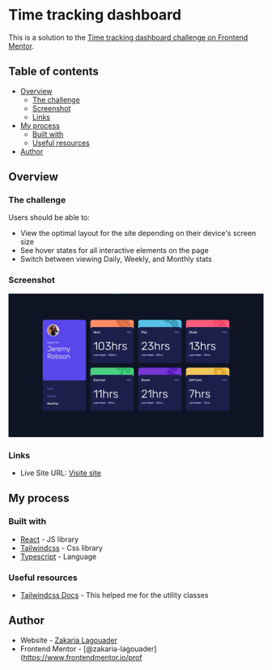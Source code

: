 # Time tracking dashboard 

This is a solution to the [Time tracking dashboard challenge on Frontend Mentor](https://www.frontendmentor.io/challenges/time-tracking-dashboard-UIQ7167Jw).

## Table of contents

- [Overview](#overview)
  - [The challenge](#the-challenge)
  - [Screenshot](#screenshot)
  - [Links](#links)
- [My process](#my-process)
  - [Built with](#built-with)
  - [Useful resources](#useful-resources)
- [Author](#author)


## Overview

### The challenge

Users should be able to:

- View the optimal layout for the site depending on their device's screen size
- See hover states for all interactive elements on the page
- Switch between viewing Daily, Weekly, and Monthly stats

### Screenshot

![](./screenshot/screen1.png)



### Links

- Live Site URL: [Visite site](https://zakaria-lagouader.github.io/time-tracking-dashboard)

## My process

### Built with


- [React](https://reactjs.org/) - JS library
- [Tailwindcss](https://tailwindcss.com/) - Css library
- [Typescript](https://www.typescriptlang.org/) - Language



### Useful resources

- [Tailwindcss Docs](https://tailwindcss.com/docs/installation) - This helped me for the utility classes


## Author

- Website - [Zakaria Lagouader](https://zakaria-lagouader.github.io/portfolio/)
- Frontend Mentor - [@zakaria-lagouader](https://www.frontendmentor.io/prof
